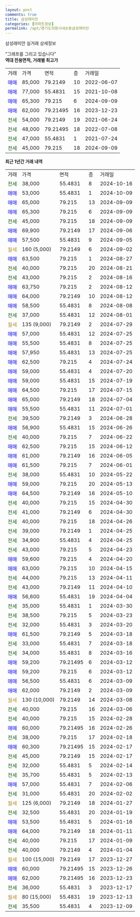 ```yaml
---
layout: post
comments: true
title: 삼성래미안
categories: [아파트정보]
permalink: /apt/경기도의왕시내손동삼성래미안
---
```


삼성래미안 실거래 상세정보

<script type="text/javascript">
  google.charts.load('current', {'packages':['line', 'corechart']});
  google.charts.setOnLoadCallback(drawChart);

  function drawChart() {
    var data = new google.visualization.DataTable();
    data.addColumn('date', '거래일');
    data.addColumn('number', "매매");
    data.addColumn('number', "전세");
    data.addColumn('number', "전매");

    data.addRows([[new Date(Date.parse("2024-10-16")), null, 38000, null], [new Date(Date.parse("2024-10-09")), 53000, null, null], [new Date(Date.parse("2024-09-09")), 65000, null, null], [new Date(Date.parse("2024-09-09")), 65300, null, null], [new Date(Date.parse("2024-09-09")), null, 45000, null], [new Date(Date.parse("2024-09-06")), 69900, null, null], [new Date(Date.parse("2024-09-05")), 57500, null, null], [new Date(Date.parse("2024-09-02")), null, null, null], [new Date(Date.parse("2024-08-27")), 63500, null, null], [new Date(Date.parse("2024-08-21")), null, 40000, null], [new Date(Date.parse("2024-08-16")), null, 43000, null], [new Date(Date.parse("2024-08-12")), 63750, null, null], [new Date(Date.parse("2024-08-12")), 64000, null, null], [new Date(Date.parse("2024-08-08")), 58500, null, null], [new Date(Date.parse("2024-08-01")), null, 37000, null], [new Date(Date.parse("2024-07-29")), null, null, null], [new Date(Date.parse("2024-07-25")), 57000, null, null], [new Date(Date.parse("2024-07-25")), 55500, null, null], [new Date(Date.parse("2024-07-25")), 57950, null, null], [new Date(Date.parse("2024-07-24")), 62500, null, null], [new Date(Date.parse("2024-07-20")), 59000, null, null], [new Date(Date.parse("2024-07-19")), 59000, null, null], [new Date(Date.parse("2024-07-15")), 64500, null, null], [new Date(Date.parse("2024-07-04")), 65000, null, null], [new Date(Date.parse("2024-07-01")), 55500, null, null], [new Date(Date.parse("2024-06-28")), null, 39500, null], [new Date(Date.parse("2024-06-26")), 56900, null, null], [new Date(Date.parse("2024-06-22")), null, 40000, null], [new Date(Date.parse("2024-06-12")), 62500, null, null], [new Date(Date.parse("2024-06-05")), 61000, null, null], [new Date(Date.parse("2024-06-01")), 61500, null, null], [new Date(Date.parse("2024-05-22")), null, 38000, null], [new Date(Date.parse("2024-05-13")), 59000, null, null], [new Date(Date.parse("2024-05-10")), 64500, null, null], [new Date(Date.parse("2024-04-30")), null, 40000, null], [new Date(Date.parse("2024-04-30")), null, 41000, null], [new Date(Date.parse("2024-04-26")), null, 40000, null], [new Date(Date.parse("2024-04-25")), null, 39000, null], [new Date(Date.parse("2024-04-25")), null, 34900, null], [new Date(Date.parse("2024-04-23")), null, 43000, null], [new Date(Date.parse("2024-04-20")), 59600, null, null], [new Date(Date.parse("2024-04-15")), 63000, null, null], [new Date(Date.parse("2024-04-11")), null, 44000, null], [new Date(Date.parse("2024-04-10")), null, 43000, null], [new Date(Date.parse("2024-04-04")), 56600, null, null], [new Date(Date.parse("2024-03-30")), null, 35000, null], [new Date(Date.parse("2024-03-23")), null, 38500, null], [new Date(Date.parse("2024-03-20")), null, 32000, null], [new Date(Date.parse("2024-03-18")), 61500, null, null], [new Date(Date.parse("2024-03-18")), null, 33000, null], [new Date(Date.parse("2024-03-16")), null, 34000, null], [new Date(Date.parse("2024-03-12")), 59200, null, null], [new Date(Date.parse("2024-03-12")), 59200, null, null], [new Date(Date.parse("2024-03-09")), 56500, null, null], [new Date(Date.parse("2024-03-09")), 62000, null, null], [new Date(Date.parse("2024-03-08")), null, null, null], [new Date(Date.parse("2024-03-06")), null, 40000, null], [new Date(Date.parse("2024-02-28")), null, 40000, null], [new Date(Date.parse("2024-02-26")), 60000, null, null], [new Date(Date.parse("2024-02-18")), null, 38000, null], [new Date(Date.parse("2024-02-17")), 60300, null, null], [new Date(Date.parse("2024-02-17")), null, 45000, null], [new Date(Date.parse("2024-02-14")), null, 32000, null], [new Date(Date.parse("2024-02-13")), null, 35700, null], [new Date(Date.parse("2024-02-06")), 57000, null, null], [new Date(Date.parse("2024-02-02")), null, 31000, null], [new Date(Date.parse("2024-01-27")), null, null, null], [new Date(Date.parse("2024-01-19")), null, 32500, null], [new Date(Date.parse("2024-01-16")), 53500, null, null], [new Date(Date.parse("2024-01-11")), 64000, null, null], [new Date(Date.parse("2024-01-09")), null, 40000, null], [new Date(Date.parse("2024-01-04")), null, 40000, null], [new Date(Date.parse("2023-12-27")), null, null, null], [new Date(Date.parse("2023-12-26")), 60000, null, null], [new Date(Date.parse("2023-12-23")), 62000, null, null], [new Date(Date.parse("2023-12-17")), null, 36000, null], [new Date(Date.parse("2023-12-13")), null, null, null], [new Date(Date.parse("2023-12-09")), null, 35500, null]]);

    var options = {
      hAxis: {
        format: 'yyyy/MM/dd'
      },    
      lineWidth: 0,
      pointsVisible: true,    
      title: '최근 1년간 유형별 실거래가 분포',
      legend: { position: 'bottom' }
    };

    var formatter = new google.visualization.NumberFormat({pattern:'###,###'} );
    formatter.format(data, 1);
    formatter.format(data, 2);
    
    setTimeout(function() {
        var chart = new google.visualization.LineChart(document.getElementById('columnchart_material'));
        chart.draw(data, (options));
        document.getElementById('loading').style.display = 'none';
    }, 200);
  }
</script>


<div id="loading" style="z-index:20; display: block; margin-left: 0px">"그래프를 그리고 있습니다"</div>
<div id="columnchart_material" style="width: 95%; margin-left: 0px; display: block"></div>
<!-- contents start -->
<b>역대 전용면적, 거래별 최고가</b>
<table class="sortable">
    <tr>
      <td>거래</td>
      <td>가격</td>
      <td>면적</td>
      <td>층</td>
      <td>거래일</td>
    </tr>
        <tr>
          <td><a style="color: blue">매매</a></td>
          <td>85,000</td>
          <td>79.2149</td>
          <td>10</td>
          <td>2022-06-07</td>
        </tr>            <tr>
          <td><a style="color: blue">매매</a></td>
          <td>77,000</td>
          <td>55.4831</td>
          <td>15</td>
          <td>2021-10-08</td>
        </tr>            <tr>
          <td><a style="color: blue">매매</a></td>
          <td>65,300</td>
          <td>79.215</td>
          <td>6</td>
          <td>2024-09-09</td>
        </tr>            <tr>
          <td><a style="color: blue">매매</a></td>
          <td>62,000</td>
          <td>79.21495</td>
          <td>16</td>
          <td>2023-12-23</td>
        </tr>        
        <tr>
              <td><a style="color: darkgreen">전세</a></td>
              <td>54,000</td>
              <td>79.2149</td>
              <td>19</td>
              <td>2021-06-24</td>
            </tr>            <tr>
              <td><a style="color: darkgreen">전세</a></td>
              <td>48,000</td>
              <td>79.21495</td>
              <td>18</td>
              <td>2022-07-08</td>
            </tr>            <tr>
              <td><a style="color: darkgreen">전세</a></td>
              <td>47,000</td>
              <td>55.4831</td>
              <td>1</td>
              <td>2021-07-24</td>
            </tr>            <tr>
              <td><a style="color: darkgreen">전세</a></td>
              <td>45,000</td>
              <td>79.215</td>
              <td>18</td>
              <td>2024-09-09</td>
            </tr>        
    
</table>

<b>최근 1년간 거래 내역</b>

<table class="sortable">
    <tr>
      <td>거래</td>
      <td>가격</td>
      <td>면적</td>
      <td>층</td>
      <td>거래일</td>
    </tr>
    <tr>
      <td><a style="color: darkgreen">전세</a></td>
      <td>38,000</td>
      <td>55.4831</td>
      <td>8</td>
      <td>2024-10-16</td>
    </tr>          <tr>
      <td><a style="color: blue">매매</a></td>
      <td>53,000</td>
      <td>55.4831</td>
      <td>1</td>
      <td>2024-10-09</td>
    </tr>          <tr>
      <td><a style="color: blue">매매</a></td>
      <td>65,000</td>
      <td>79.215</td>
      <td>13</td>
      <td>2024-09-09</td>
    </tr>          <tr>
      <td><a style="color: blue">매매</a></td>
      <td>65,300</td>
      <td>79.215</td>
      <td>6</td>
      <td>2024-09-09</td>
    </tr>          <tr>
      <td><a style="color: darkgreen">전세</a></td>
      <td>45,000</td>
      <td>79.215</td>
      <td>18</td>
      <td>2024-09-09</td>
    </tr>          <tr>
      <td><a style="color: blue">매매</a></td>
      <td>69,900</td>
      <td>79.2149</td>
      <td>17</td>
      <td>2024-09-06</td>
    </tr>          <tr>
      <td><a style="color: blue">매매</a></td>
      <td>57,500</td>
      <td>55.4831</td>
      <td>9</td>
      <td>2024-09-05</td>
    </tr>          <tr>
      <td><a style="color: darkgoldenrod">월세</a></td>
      <td>160 (5,000)</td>
      <td>79.2149</td>
      <td>6</td>
      <td>2024-09-02</td>
    </tr>          <tr>
      <td><a style="color: blue">매매</a></td>
      <td>63,500</td>
      <td>79.215</td>
      <td>1</td>
      <td>2024-08-27</td>
    </tr>          <tr>
      <td><a style="color: darkgreen">전세</a></td>
      <td>40,000</td>
      <td>79.215</td>
      <td>20</td>
      <td>2024-08-21</td>
    </tr>          <tr>
      <td><a style="color: darkgreen">전세</a></td>
      <td>43,000</td>
      <td>79.215</td>
      <td>2</td>
      <td>2024-08-16</td>
    </tr>          <tr>
      <td><a style="color: blue">매매</a></td>
      <td>63,750</td>
      <td>79.215</td>
      <td>2</td>
      <td>2024-08-12</td>
    </tr>          <tr>
      <td><a style="color: blue">매매</a></td>
      <td>64,000</td>
      <td>79.2149</td>
      <td>10</td>
      <td>2024-08-12</td>
    </tr>          <tr>
      <td><a style="color: blue">매매</a></td>
      <td>58,500</td>
      <td>55.4831</td>
      <td>8</td>
      <td>2024-08-08</td>
    </tr>          <tr>
      <td><a style="color: darkgreen">전세</a></td>
      <td>37,000</td>
      <td>55.4831</td>
      <td>12</td>
      <td>2024-08-01</td>
    </tr>          <tr>
      <td><a style="color: darkgoldenrod">월세</a></td>
      <td>135 (9,000)</td>
      <td>79.2149</td>
      <td>2</td>
      <td>2024-07-29</td>
    </tr>          <tr>
      <td><a style="color: blue">매매</a></td>
      <td>57,000</td>
      <td>55.4831</td>
      <td>12</td>
      <td>2024-07-25</td>
    </tr>          <tr>
      <td><a style="color: blue">매매</a></td>
      <td>55,500</td>
      <td>55.4831</td>
      <td>8</td>
      <td>2024-07-25</td>
    </tr>          <tr>
      <td><a style="color: blue">매매</a></td>
      <td>57,950</td>
      <td>55.4831</td>
      <td>13</td>
      <td>2024-07-25</td>
    </tr>          <tr>
      <td><a style="color: blue">매매</a></td>
      <td>62,500</td>
      <td>79.215</td>
      <td>4</td>
      <td>2024-07-24</td>
    </tr>          <tr>
      <td><a style="color: blue">매매</a></td>
      <td>59,000</td>
      <td>55.4831</td>
      <td>4</td>
      <td>2024-07-20</td>
    </tr>          <tr>
      <td><a style="color: blue">매매</a></td>
      <td>59,000</td>
      <td>55.4831</td>
      <td>15</td>
      <td>2024-07-19</td>
    </tr>          <tr>
      <td><a style="color: blue">매매</a></td>
      <td>64,500</td>
      <td>79.215</td>
      <td>17</td>
      <td>2024-07-15</td>
    </tr>          <tr>
      <td><a style="color: blue">매매</a></td>
      <td>65,000</td>
      <td>79.2149</td>
      <td>18</td>
      <td>2024-07-04</td>
    </tr>          <tr>
      <td><a style="color: blue">매매</a></td>
      <td>55,500</td>
      <td>55.4831</td>
      <td>11</td>
      <td>2024-07-01</td>
    </tr>          <tr>
      <td><a style="color: darkgreen">전세</a></td>
      <td>39,500</td>
      <td>79.2149</td>
      <td>3</td>
      <td>2024-06-28</td>
    </tr>          <tr>
      <td><a style="color: blue">매매</a></td>
      <td>56,900</td>
      <td>55.4831</td>
      <td>15</td>
      <td>2024-06-26</td>
    </tr>          <tr>
      <td><a style="color: darkgreen">전세</a></td>
      <td>40,000</td>
      <td>79.215</td>
      <td>7</td>
      <td>2024-06-22</td>
    </tr>          <tr>
      <td><a style="color: blue">매매</a></td>
      <td>62,500</td>
      <td>79.215</td>
      <td>15</td>
      <td>2024-06-12</td>
    </tr>          <tr>
      <td><a style="color: blue">매매</a></td>
      <td>61,000</td>
      <td>79.2149</td>
      <td>16</td>
      <td>2024-06-05</td>
    </tr>          <tr>
      <td><a style="color: blue">매매</a></td>
      <td>61,500</td>
      <td>79.215</td>
      <td>7</td>
      <td>2024-06-01</td>
    </tr>          <tr>
      <td><a style="color: darkgreen">전세</a></td>
      <td>38,000</td>
      <td>55.4831</td>
      <td>10</td>
      <td>2024-05-22</td>
    </tr>          <tr>
      <td><a style="color: blue">매매</a></td>
      <td>59,000</td>
      <td>79.215</td>
      <td>20</td>
      <td>2024-05-13</td>
    </tr>          <tr>
      <td><a style="color: blue">매매</a></td>
      <td>64,500</td>
      <td>79.2149</td>
      <td>16</td>
      <td>2024-05-10</td>
    </tr>          <tr>
      <td><a style="color: darkgreen">전세</a></td>
      <td>40,000</td>
      <td>79.215</td>
      <td>15</td>
      <td>2024-04-30</td>
    </tr>          <tr>
      <td><a style="color: darkgreen">전세</a></td>
      <td>41,000</td>
      <td>79.2149</td>
      <td>6</td>
      <td>2024-04-30</td>
    </tr>          <tr>
      <td><a style="color: darkgreen">전세</a></td>
      <td>40,000</td>
      <td>79.215</td>
      <td>18</td>
      <td>2024-04-26</td>
    </tr>          <tr>
      <td><a style="color: darkgreen">전세</a></td>
      <td>39,000</td>
      <td>79.2149</td>
      <td>1</td>
      <td>2024-04-25</td>
    </tr>          <tr>
      <td><a style="color: darkgreen">전세</a></td>
      <td>34,900</td>
      <td>55.4831</td>
      <td>4</td>
      <td>2024-04-25</td>
    </tr>          <tr>
      <td><a style="color: darkgreen">전세</a></td>
      <td>43,000</td>
      <td>79.215</td>
      <td>5</td>
      <td>2024-04-23</td>
    </tr>          <tr>
      <td><a style="color: blue">매매</a></td>
      <td>59,600</td>
      <td>79.215</td>
      <td>4</td>
      <td>2024-04-20</td>
    </tr>          <tr>
      <td><a style="color: blue">매매</a></td>
      <td>63,000</td>
      <td>79.215</td>
      <td>10</td>
      <td>2024-04-15</td>
    </tr>          <tr>
      <td><a style="color: darkgreen">전세</a></td>
      <td>44,000</td>
      <td>79.215</td>
      <td>13</td>
      <td>2024-04-11</td>
    </tr>          <tr>
      <td><a style="color: darkgreen">전세</a></td>
      <td>43,000</td>
      <td>79.2149</td>
      <td>11</td>
      <td>2024-04-10</td>
    </tr>          <tr>
      <td><a style="color: blue">매매</a></td>
      <td>56,600</td>
      <td>55.4831</td>
      <td>19</td>
      <td>2024-04-04</td>
    </tr>          <tr>
      <td><a style="color: darkgreen">전세</a></td>
      <td>35,000</td>
      <td>55.4831</td>
      <td>1</td>
      <td>2024-03-30</td>
    </tr>          <tr>
      <td><a style="color: darkgreen">전세</a></td>
      <td>38,500</td>
      <td>79.215</td>
      <td>5</td>
      <td>2024-03-23</td>
    </tr>          <tr>
      <td><a style="color: darkgreen">전세</a></td>
      <td>32,000</td>
      <td>55.4831</td>
      <td>3</td>
      <td>2024-03-20</td>
    </tr>          <tr>
      <td><a style="color: blue">매매</a></td>
      <td>61,500</td>
      <td>79.2149</td>
      <td>5</td>
      <td>2024-03-18</td>
    </tr>          <tr>
      <td><a style="color: darkgreen">전세</a></td>
      <td>33,000</td>
      <td>55.4831</td>
      <td>7</td>
      <td>2024-03-18</td>
    </tr>          <tr>
      <td><a style="color: darkgreen">전세</a></td>
      <td>34,000</td>
      <td>55.4831</td>
      <td>8</td>
      <td>2024-03-16</td>
    </tr>          <tr>
      <td><a style="color: blue">매매</a></td>
      <td>59,200</td>
      <td>79.21495</td>
      <td>6</td>
      <td>2024-03-12</td>
    </tr>          <tr>
      <td><a style="color: blue">매매</a></td>
      <td>59,200</td>
      <td>79.215</td>
      <td>6</td>
      <td>2024-03-12</td>
    </tr>          <tr>
      <td><a style="color: blue">매매</a></td>
      <td>56,500</td>
      <td>55.4831</td>
      <td>6</td>
      <td>2024-03-09</td>
    </tr>          <tr>
      <td><a style="color: blue">매매</a></td>
      <td>62,000</td>
      <td>79.2149</td>
      <td>2</td>
      <td>2024-03-09</td>
    </tr>          <tr>
      <td><a style="color: darkgoldenrod">월세</a></td>
      <td>130 (10,000)</td>
      <td>79.2149</td>
      <td>14</td>
      <td>2024-03-08</td>
    </tr>          <tr>
      <td><a style="color: darkgreen">전세</a></td>
      <td>40,000</td>
      <td>79.215</td>
      <td>16</td>
      <td>2024-03-06</td>
    </tr>          <tr>
      <td><a style="color: darkgreen">전세</a></td>
      <td>40,000</td>
      <td>79.215</td>
      <td>15</td>
      <td>2024-02-28</td>
    </tr>          <tr>
      <td><a style="color: blue">매매</a></td>
      <td>60,000</td>
      <td>79.21495</td>
      <td>16</td>
      <td>2024-02-26</td>
    </tr>          <tr>
      <td><a style="color: darkgreen">전세</a></td>
      <td>38,000</td>
      <td>79.215</td>
      <td>17</td>
      <td>2024-02-18</td>
    </tr>          <tr>
      <td><a style="color: blue">매매</a></td>
      <td>60,300</td>
      <td>79.21495</td>
      <td>15</td>
      <td>2024-02-17</td>
    </tr>          <tr>
      <td><a style="color: darkgreen">전세</a></td>
      <td>45,000</td>
      <td>79.2149</td>
      <td>15</td>
      <td>2024-02-17</td>
    </tr>          <tr>
      <td><a style="color: darkgreen">전세</a></td>
      <td>32,000</td>
      <td>55.4831</td>
      <td>5</td>
      <td>2024-02-14</td>
    </tr>          <tr>
      <td><a style="color: darkgreen">전세</a></td>
      <td>35,700</td>
      <td>55.4831</td>
      <td>5</td>
      <td>2024-02-13</td>
    </tr>          <tr>
      <td><a style="color: blue">매매</a></td>
      <td>57,000</td>
      <td>55.4831</td>
      <td>7</td>
      <td>2024-02-06</td>
    </tr>          <tr>
      <td><a style="color: darkgreen">전세</a></td>
      <td>31,000</td>
      <td>55.4831</td>
      <td>20</td>
      <td>2024-02-02</td>
    </tr>          <tr>
      <td><a style="color: darkgoldenrod">월세</a></td>
      <td>125 (6,000)</td>
      <td>79.2149</td>
      <td>18</td>
      <td>2024-01-27</td>
    </tr>          <tr>
      <td><a style="color: darkgreen">전세</a></td>
      <td>32,500</td>
      <td>55.4831</td>
      <td>20</td>
      <td>2024-01-19</td>
    </tr>          <tr>
      <td><a style="color: blue">매매</a></td>
      <td>53,500</td>
      <td>55.4831</td>
      <td>5</td>
      <td>2024-01-16</td>
    </tr>          <tr>
      <td><a style="color: blue">매매</a></td>
      <td>64,000</td>
      <td>79.2149</td>
      <td>18</td>
      <td>2024-01-11</td>
    </tr>          <tr>
      <td><a style="color: darkgreen">전세</a></td>
      <td>40,000</td>
      <td>79.215</td>
      <td>17</td>
      <td>2024-01-09</td>
    </tr>          <tr>
      <td><a style="color: darkgreen">전세</a></td>
      <td>40,000</td>
      <td>79.2149</td>
      <td>4</td>
      <td>2024-01-04</td>
    </tr>          <tr>
      <td><a style="color: darkgoldenrod">월세</a></td>
      <td>100 (15,000)</td>
      <td>79.2149</td>
      <td>17</td>
      <td>2023-12-27</td>
    </tr>          <tr>
      <td><a style="color: blue">매매</a></td>
      <td>60,000</td>
      <td>79.21495</td>
      <td>15</td>
      <td>2023-12-26</td>
    </tr>          <tr>
      <td><a style="color: blue">매매</a></td>
      <td>62,000</td>
      <td>79.21495</td>
      <td>16</td>
      <td>2023-12-23</td>
    </tr>          <tr>
      <td><a style="color: darkgreen">전세</a></td>
      <td>36,000</td>
      <td>55.4831</td>
      <td>3</td>
      <td>2023-12-17</td>
    </tr>          <tr>
      <td><a style="color: darkgoldenrod">월세</a></td>
      <td>80 (15,000)</td>
      <td>55.4831</td>
      <td>19</td>
      <td>2023-12-13</td>
    </tr>          <tr>
      <td><a style="color: darkgreen">전세</a></td>
      <td>35,500</td>
      <td>55.4831</td>
      <td>4</td>
      <td>2023-12-09</td>
    </tr>      </table>
<!-- contents end -->    

